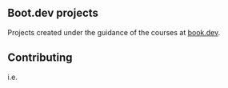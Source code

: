 ## Boot.dev projects

Projects created under the guidance of the courses at [book.dev](https://book.dev).

## Contributing

i.e.
